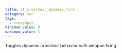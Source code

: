 ```yaml
---
title: cl_crosshair_dynamic_fire
category: var
tags:
  - crosshair
minimum_value: 0
maximum_value: 1
---
```


Toggles dynamic crosshair behavior with weapon firing.